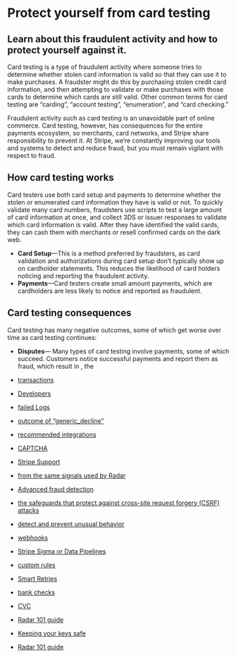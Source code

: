 # Protect yourself from card testing

## Learn about this fraudulent activity and how to protect yourself against it.

Card testing is a type of fraudulent activity where someone tries to determine
whether stolen card information is valid so that they can use it to make
purchases. A fraudster might do this by purchasing stolen credit card
information, and then attempting to validate or make purchases with those cards
to determine which cards are still valid. Other common terms for card testing
are “carding”, “account testing”, “enumeration”, and “card checking.”

Fraudulent activity such as card testing is an unavoidable part of online
commerce. Card testing, however, has consequences for the entire payments
ecosystem, so merchants, card networks, and Stripe share responsibility to
prevent it. At Stripe, we’re constantly improving our tools and systems to
detect and reduce fraud, but you must remain vigilant with respect to fraud.

## How card testing works

Card testers use both card setup and payments to determine whether the stolen or
enumerated card information they have is valid or not. To quickly validate many
card numbers, fraudsters use scripts to test a large amount of card information
at once, and collect 3DS or issuer responses to validate which card information
is valid. After they have identified the valid cards, they can cash them with
merchants or resell confirmed cards on the dark web.

- **Card Setup**—This is a method preferred by fraudsters, as card validation
and authorizations during card setup don’t typically show up on cardholder
statements. This reduces the likelihood of card holders noticing and reporting
the fraudulent activity.
- **Payments**—Card testers create small amount payments, which are cardholders
are less likely to notice and reported as fraudulent.

## Card testing consequences

Card testing has many negative outcomes, some of which get worse over time as
card testing continues:

- **Disputes**— Many types of card testing involve payments, some of which
succeed. Customers notice successful payments and report them as fraud, which
result in , the

- [transactions](https://dashboard.stripe.com/payments)
- [Developers](https://dashboard.stripe.com/developers)
- [failed Logs](https://dashboard.stripe.com/logs?error_type=card_error)
- [outcome of “generic_decline”](https://docs.stripe.com/declines/codes)
- [recommended
integrations](https://docs.stripe.com/payments/online-payments#compare-features-and-availability)
- [CAPTCHA](https://www.hcaptcha.com/)
- [Stripe Support](https://support.stripe.com/contact/login)
- [from the same signals used by
Radar](https://docs.stripe.com/radar/integration)
- [Advanced fraud
detection](https://docs.stripe.com/disputes/prevention/advanced-fraud-detection)
- [the safeguards that protect against cross-site request forgery (CSRF)
attacks](https://owasp.org/www-project-cheat-sheets/cheatsheets/Cross-Site_Request_Forgery_Prevention_Cheat_Sheet.html)
- [detect and prevent unusual
behavior](https://docs.stripe.com/disputes/prevention/card-testing#prevent-unusual-behavior)
- [webhooks](https://docs.stripe.com/webhooks)
- [Stripe Sigma or Data
Pipelines](https://stripe.com/guides/improve-fraud-management-with-radar-for-fraud-teams-and-stripe-data)
- [custom rules](https://docs.stripe.com/radar/rules/reference#velocity-rules)
- [Smart
Retries](https://docs.stripe.com/billing/revenue-recovery/smart-retries#non-retryable-decline-codes)
- [bank checks](https://docs.stripe.com/radar/rules#traditional-bank-checks)
- [CVC](https://docs.stripe.com/disputes/prevention/verification)
- [Radar 101
guide](https://stripe.com/guides/radar-rules-101#rules-that-help-prevent-card-testing-or-card-cashing)
- [Keeping your keys safe](https://docs.stripe.com/keys#safe-keys)
- [Radar 101 guide](https://stripe.com/guides/radar-rules-101)